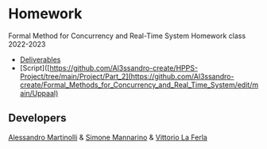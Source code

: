 # Homework
Formal Method for Concurrency and Real-Time System Homework class 2022-2023 
- [Deliverables](https://github.com/Al3ssandro-create/Formal_Methods_for_Concurrency_and_Real_Time_System/edit/main/Deliverables)
- [Script]([https://github.com/Al3ssandro-create/HPPS-Project/tree/main/Project/Part_2](https://github.com/Al3ssandro-create/Formal_Methods_for_Concurrency_and_Real_Time_System/edit/main/Uppaal)
## Developers
[Alessandro Martinolli](https://github.com/Al3ssandro-create) &
[Simone Mannarino](https://github.com/ironmanna) &
[Vittorio La Ferla](https://github.com/vittoriolaferla)
